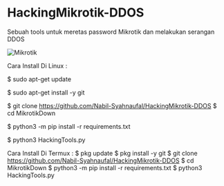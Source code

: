 # HackingMikrotik-DDOS
Sebuah tools untuk meretas password Mikrotik dan melakukan serangan DDOS


![Mikrotik](https://user-images.githubusercontent.com/97229948/163633444-01077e34-95ac-4f0d-a05a-c9b52328309b.png)

Cara Install Di Linux : 

$ sudo apt-get update

$ sudo apt-get install -y git

$ git clone https://github.com/Nabil-Syahnaufal/HackingMikrotik-DDOS
$ cd MikrotikDown

$ python3 -m pip install -r requirements.txt

$ python3 HackingTools.py

Cara Install Di Termux : 
$ pkg update
$ pkg install -y git
$ git clone https://github.com/Nabil-Syahnaufal/HackingMikrotik-DDOS
$ cd MikrotikDown
$ python3 -m pip install -r requirements.txt
$ python3 HackingTools.py
